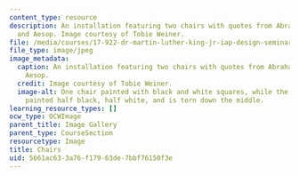 ```yaml
---
content_type: resource
description: An installation featuring two chairs with quotes from Abraham Lincoln
  and Aesop. Image courtesy of Tobie Weiner.
file: /media/courses/17-922-dr-martin-luther-king-jr-iap-design-seminar-january-iap-2013/5661ac633a76f17963de7bbf76150f3e_Chairnew.jpg
file_type: image/jpeg
image_metadata:
  caption: An installation featuring two chairs with quotes from Abraham Lincoln and
    Aesop.
  credit: Image courtesy of Tobie Weiner.
  image-alt: One chair painted with black and white squares, while the another is
    painted half black, half white, and is torn down the middle.
learning_resource_types: []
ocw_type: OCWImage
parent_title: Image Gallery
parent_type: CourseSection
resourcetype: Image
title: Chairs
uid: 5661ac63-3a76-f179-63de-7bbf76150f3e
---
```

